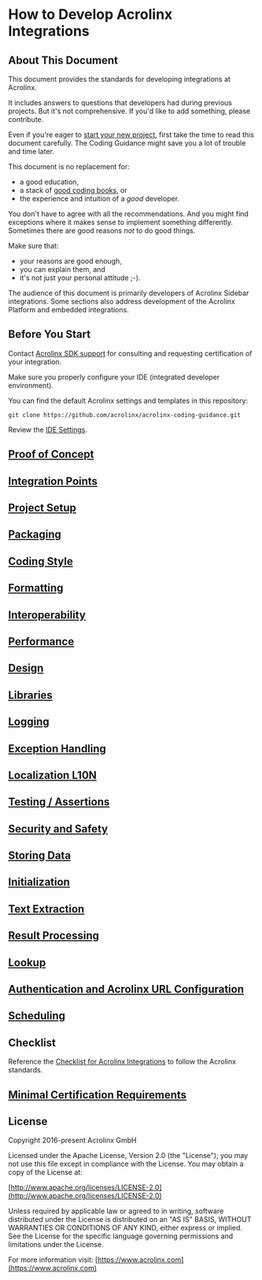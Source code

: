 # How to Develop Acrolinx Integrations

## About This Document

This document provides the standards for developing integrations at Acrolinx.

It includes answers to questions that developers had during previous projects.
But it's not comprehensive. If you'd like to add something, please contribute.

Even if you're eager to [start your new project](https://docs.acrolinx.com/customintegrations),
first take the time to read this document carefully. The Coding Guidance might save you a lot of trouble and time later.

This document is no replacement for:

- a good education,
- a stack of [good coding books](topics/coding-style.md), or
- the experience and intuition of a *good* developer.

You don't have to agree with all the recommendations.
And you might find exceptions where it makes sense to implement something differently.
Sometimes there are good reasons *not* to do good things.

Make sure that:

- your reasons are good enough,
- you can explain them, and
- it's not just your personal attitude ;-).

The audience of this document is primarily developers of Acrolinx Sidebar integrations.
Some sections also address development of the Acrolinx Platform and embedded integrations.

## Before You Start

Contact [Acrolinx SDK support](topics/sdk-support.md) for consulting and requesting certification of your integration.

Make sure you properly configure your IDE (integrated developer environment).

You can find the default Acrolinx settings and templates in this repository:

    git clone https://github.com/acrolinx/acrolinx-coding-guidance.git

Review the [IDE Settings](ide-settings).

## [Proof of Concept](topics/poc.md)

## [Integration Points](topics/integration-points.md)

## [Project Setup](topics/project-setup.md)

## [Packaging](topics/packaging.md)

## [Coding Style](topics/coding-style.md)

## [Formatting](topics/formatting.md)

## [Interoperability](topics/interoperability.md)

## [Performance](topics/performance.md)

## [Design](topics/design.md)

## [Libraries](topics/libraries.md)

## [Logging](topics/logging.md)

## [Exception Handling](topics/exception-handling.md)

## [Localization L10N](topics/l10n.md)

## [Testing / Assertions](topics/testing.md)

## [Security and Safety](topics/security-safety.md)

## [Storing Data](topics/store-data.md)

## [Initialization](topics/initialization.md)

## [Text Extraction](topics/text-extraction.md)

## [Result Processing](topics/result.md)

## [Lookup](topics/text-lookup.md)

## [Authentication and Acrolinx URL Configuration](topics/configuration.md)

## [Scheduling](topics/scheduling.md)

## Checklist

Reference the [Checklist for Acrolinx Integrations](topics/checklist.md) to follow the Acrolinx standards.

## [Minimal Certification Requirements](topics/minimal-requirements.md)

## License

Copyright 2016-present Acrolinx GmbH

Licensed under the Apache License, Version 2.0 (the "License");
you may not use this file except in compliance with the License.
You may obtain a copy of the License at:

[http://www.apache.org/licenses/LICENSE-2.0](http://www.apache.org/licenses/LICENSE-2.0)

Unless required by applicable law or agreed to in writing, software
distributed under the License is distributed on an "AS IS" BASIS,
WITHOUT WARRANTIES OR CONDITIONS OF ANY KIND, either express or implied.
See the License for the specific language governing permissions and
limitations under the License.

For more information visit: [https://www.acrolinx.com](https://www.acrolinx.com)
